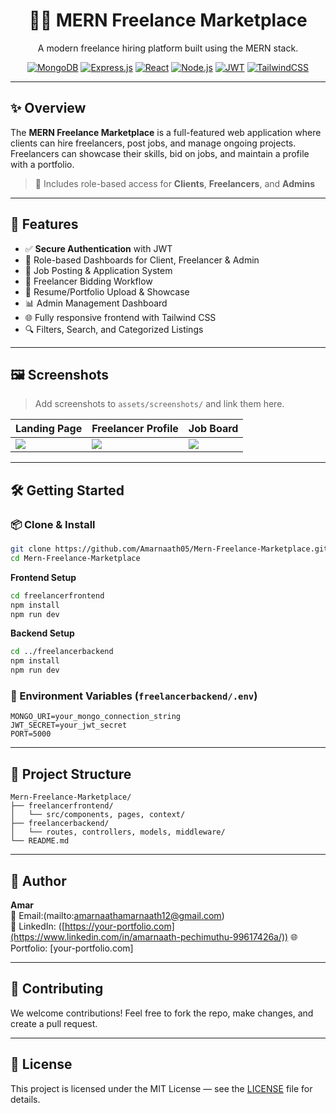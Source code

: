 <div align="center">

# 🧑‍💻 MERN Freelance Marketplace  
A modern freelance hiring platform built using the MERN stack.

[![MongoDB](https://img.shields.io/badge/MongoDB-4EA94B?style=for-the-badge&logo=mongodb&logoColor=white)](#)
[![Express.js](https://img.shields.io/badge/Express.js-000000?style=for-the-badge&logo=express&logoColor=white)](#)
[![React](https://img.shields.io/badge/React-20232A?style=for-the-badge&logo=react&logoColor=61DAFB)](#)
[![Node.js](https://img.shields.io/badge/Node.js-339933?style=for-the-badge&logo=node.js&logoColor=white)](#)
[![JWT](https://img.shields.io/badge/JWT-000000?style=for-the-badge&logo=jsonwebtokens)](#)
[![TailwindCSS](https://img.shields.io/badge/TailwindCSS-38B2AC?style=for-the-badge&logo=tailwind-css&logoColor=white)](#)

</div>

---

## ✨ Overview

The **MERN Freelance Marketplace** is a full-featured web application where clients can hire freelancers, post jobs, and manage ongoing projects. Freelancers can showcase their skills, bid on jobs, and maintain a profile with a portfolio.

> 🔐 Includes role-based access for **Clients**, **Freelancers**, and **Admins**

---

## 🚩 Features

- ✅ **Secure Authentication** with JWT
- 👤 Role-based Dashboards for Client, Freelancer & Admin
- 📂 Job Posting & Application System
- 💼 Freelancer Bidding Workflow
- 🧾 Resume/Portfolio Upload & Showcase
- 📊 Admin Management Dashboard
- 🌐 Fully responsive frontend with Tailwind CSS
- 🔍 Filters, Search, and Categorized Listings

---

## 🖼️ Screenshots

> Add screenshots to `assets/screenshots/` and link them here.

| Landing Page | Freelancer Profile | Job Board |
|--------------|--------------------|------------|
| ![](assets/screenshots/home.png) | ![](assets/screenshots/freelancer.png) | ![](assets/screenshots/jobs.png) |

---

## 🛠️ Getting Started

### 📦 Clone & Install

```bash
git clone https://github.com/Amarnaath05/Mern-Freelance-Marketplace.git
cd Mern-Freelance-Marketplace
```

**Frontend Setup**

```bash
cd freelancerfrontend
npm install
npm run dev
```

**Backend Setup**

```bash
cd ../freelancerbackend
npm install
npm run dev
```

### 🔐 Environment Variables (`freelancerbackend/.env`)

```env
MONGO_URI=your_mongo_connection_string
JWT_SECRET=your_jwt_secret
PORT=5000
```

---

## 📁 Project Structure

```
Mern-Freelance-Marketplace/
├── freelancerfrontend/
│   └── src/components, pages, context/
├── freelancerbackend/
│   └── routes, controllers, models, middleware/
└── README.md
```

---

## 🙋 Author

**Amar**  
📧 Email:(mailto:amarnaathamarnaath12@gmail.com)  
🔗 LinkedIn: ([https://your-portfolio.com](https://www.linkedin.com/in/amarnaath-pechimuthu-99617426a/))
🌐 Portfolio: [your-portfolio.com]

---

## 🤝 Contributing

We welcome contributions! Feel free to fork the repo, make changes, and create a pull request.

---

## 📄 License

This project is licensed under the MIT License — see the [LICENSE](LICENSE) file for details.
